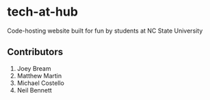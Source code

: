 # tech-at-hub
Code-hosting website built for fun by students at NC State University

## Contributors
1. Joey Bream
2. Matthew Martin
3. Michael Costello
4. Neil Bennett
